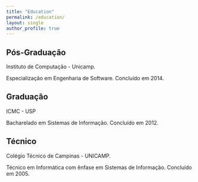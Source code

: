 ```yaml
---
title: "Education"
permalink: /education/
layout: single
author_profile: true
---
```


## Pós-Graduação

Instituto de Computação - Unicamp.

Especialização em Engenharia de Software. Concluído em 2014.

## Graduação

ICMC - USP

Bacharelado em Sistemas de Informação. Concluído em 2012.

## Técnico

Colégio Técnico de Campinas - UNICAMP.

Técnico em Informática com ênfase em Sistemas de Informação. Concluído em 2005.
